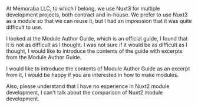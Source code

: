 At Memoraba LLC, to which I belong, we use Nuxt3 for multiple development projects, both contract and in-house.
We prefer to use Nuxt3 as a module so that we can reuse it, but I had an impression that it was quite difficult to use.

I looked at the Module Author Guide, which is an official guide,
I found that it is not as difficult as I thought. I was not sure if it would be as difficult as I thought,
I would like to introduce the contents of the guide with excerpts from the Module Author Guide.

I would like to introduce the contents of Module Author Guide as an excerpt from it,
I would be happy if you are interested in how to make modules.

Also, please understand that I have no experience in Nuxt2 module development,
I can't talk about the comparison of Nuxt2 module development.
